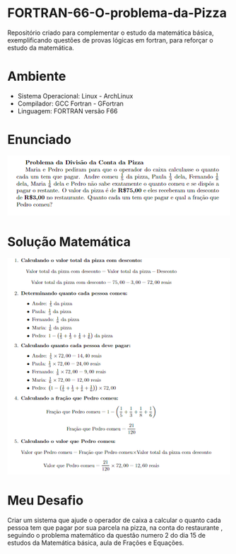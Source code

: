 # FORTRAN-66-O-problema-da-Pizza
Repositório criado para complementar o estudo da matemática básica, exemplificando questões de provas lógicas em fortran, para reforçar o estudo da matemática.

# Ambiente

 - Sistema Operacional: Linux - ArchLinux
 - Compilador: GCC Fortran - GFortran
 - Linguagem: FORTRAN versão F66 

# Enunciado

![Alt text](image-1.png)

# Solução Matemática

![Alt text](image-2.png)

# Meu Desafio

  Criar um sistema que ajude o operador de caixa a calcular o quanto cada pessoa tem que pagar por sua parcela na pizza, na conta do restaurante , seguindo o problema matemático da questão numero 2 do dia 15 de estudos da Matemática básica, aula de Frações e Equações.

